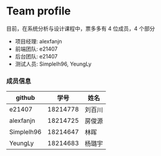 # Team profile

目前，在系统分析与设计课程中，票多多有 4 位成员，4 个部分

- 项目经理: alexfanjn
- 前端团队: e21407 
- 后台团队: e21407
- 测试人员: Simplelh96, YeungLy



### 成员信息 

|github|学号|姓名|
|-|-|-|
|e21407|18214778|刘百川|
|alexfanjn|18214725|房俊源
|Simplelh96|18214647|林晖
|YeungLy|18214683|杨璐宇
